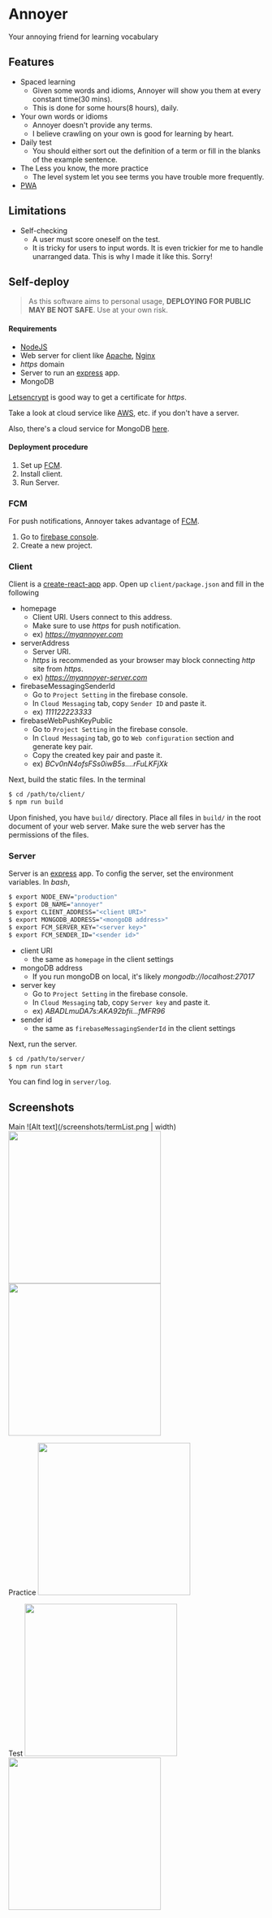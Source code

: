 # Annoyer
Your annoying friend for learning vocabulary

## Features
  - Spaced learning
    - Given some words and idioms, Annoyer will show you them at every constant time(30 mins).
    - This is done for some hours(8 hours), daily.
  - Your own words or idioms
    - Annoyer doesn't provide any terms.
    - I believe crawling on your own is good for learning by heart.
  - Daily test
    - You should either sort out the definition of a term or fill in the blanks of the example sentence.
  - The Less you know, the more practice
    - The level system let you see terms you have trouble more frequently.
  - [PWA]

## Limitations
  - Self-checking
    - A user must score oneself on the test.
    - It is tricky for users to input words. It is even trickier for me to handle unarranged data. This is why I made it like this. Sorry!

## Self-deploy
> As this software aims to personal usage, **DEPLOYING FOR PUBLIC MAY BE NOT SAFE**. Use at your own risk.

#### Requirements
- [NodeJS][nodejs]
- Web server for client like [Apache], [Nginx]
- *https* domain
- Server to run an [express][express] app.
- MongoDB

[Letsencrypt] is good way to get a certificate for *https*.

Take a look at cloud service like [AWS], etc. if you don't have a server.

Also, there's a cloud service for MongoDB [here][mongodb].

#### Deployment procedure
1. Set up [FCM][FCM].
1. Install client.
2. Run Server.

### FCM
For push notifications, Annoyer takes advantage of [FCM][FCM].
1. Go to [firebase console][firebaseConsole].
1. Create a new project.

### Client
Client is a [create-react-app][CRA] app. Open up `client/package.json` and fill in the following

- homepage
  - Client URI. Users connect to this address.
  - Make sure to use *https* for push notification.
  - ex) *https://myannoyer.com*
- serverAddress
  - Server URI.
  - *https* is recommended as your browser may block connecting *http* site from *https*.
  - ex) *https://myannoyer-server.com*
- firebaseMessagingSenderId
  - Go to `Project Setting` in the firebase console.
  - In `Cloud Messaging` tab, copy `Sender ID` and paste it.
  - ex) *111122223333*
- firebaseWebPushKeyPublic
  - Go to `Project Setting` in the firebase console.
  - In `Cloud Messaging` tab, go to `Web configuration` section and generate key pair.
  - Copy the created key pair and paste it.
  - ex) *BCv0nN4ofsFSs0iwB5s....rFuLKFjXk*

Next, build the static files. In the terminal
```bash
$ cd /path/to/client/
$ npm run build
```

Upon finished, you have `build/` directory. Place all files in `build/` in the root document of your web server. Make sure the web server has the permissions of the files.

### Server
Server is an [express][express] app. To config the server, set the environment variables. In *bash*,
```bash
$ export NODE_ENV="production"
$ export DB_NAME="annoyer"
$ export CLIENT_ADDRESS="<client URI>"
$ export MONGODB_ADDRESS="<mongoDB address>"
$ export FCM_SERVER_KEY="<server key>"
$ export FCM_SENDER_ID="<sender id>"
```
- client URI
  - the same as `homepage` in the client settings
- mongoDB address
  - If you run mongoDB on local, it's likely *mongodb://localhost:27017*
- server key
  - Go to `Project Setting` in the firebase console.
  - In `Cloud Messaging` tab, copy `Server key` and paste it.
  - ex) *ABADLmuDA7s:AKA92bfii...fMFR96*
- sender id
  - the same as `firebaseMessagingSenderId` in the client settings

Next, run the server.
```bash
$ cd /path/to/server/
$ npm run start
```
You can find log in `server/log`.

## Screenshots
Main
![Alt text](/screenshots/termList.png | width)
<img src="/screenshots/setTerm.png" width=300>
<img src="/screenshots/settings.png" width=300>

Practice
<img src="/screenshots/practice.png" width=300>

Test
<img src="/screenshots/test1.png" width=300>
<img src="/screenshots/test2.png" width=300>

   [PWA]: <https://developers.google.com/web/progressive-web-apps/>
   [CRA]: <https://github.com/facebook/create-react-app>
   [nodejs]: <https://nodejs.org>
   [nodejsDownload]: <https://nodejs.org/en/download/>
   [FCM]: <https://firebase.google.com/docs/cloud-messaging/>
   [firebaseConsole]: <https://console.firebase.google.com>
   [express]: <https://expressjs.com/>
   [apache]: <https://www.apache.org/>
   [nginx]: <https://www.nginx.com/>
   [AWS]: <https://aws.amazon.com/>
   [mongodb]: <https://www.mongodb.com/download-center>
   [letsencrypt]: <https://letsencrypt.org/>